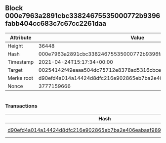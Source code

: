 ## Block 000e7963a2891cbc33824675535000772b9396fabb404cc683c7c67cc2261daa

Attribute | Value
--- | ---
Height | 36448
Hash | 000e7963a2891cbc33824675535000772b9396fabb404cc683c7c67cc2261daa
Timestamp | 2021-04-24T15:17:34+00:00
Target | 00254142f49eaaa504dc75712e8378ad5316cbcead634704b3734b6271167cc4
Merke root | d90efd4a014a14424d8dfc216e902865eb7ba2e406eabaaf989d8bd770b6765b
Nonce | 3777159666

```

```

### Transactions

Hash | Amount
--- | ---
[d90efd4a014a14424d8dfc216e902865eb7ba2e406eabaaf989d8bd770b6765b](d90efd4a014a14424d8dfc216e902865eb7ba2e406eabaaf989d8bd770b6765b.md) | 10.00000000 SKEPTI 

